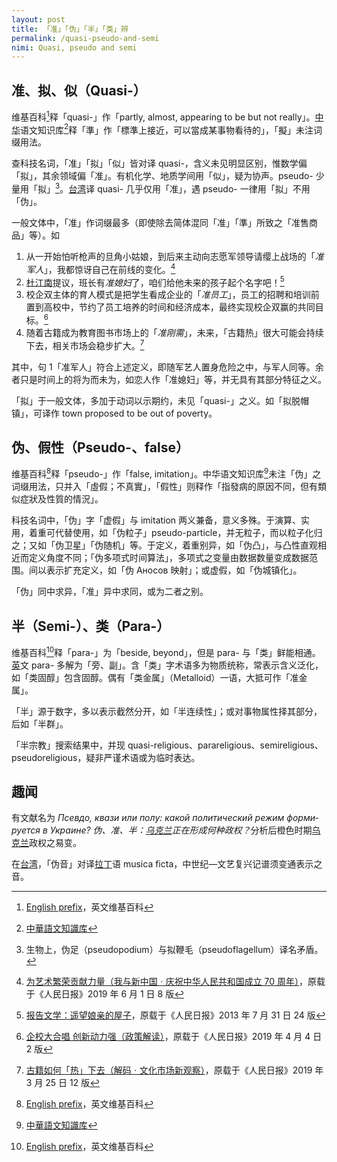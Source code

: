 ```yaml
---
layout: post
title: 「准」「伪」「半」「类」辨
permalink: /quasi-pseudo-and-semi
nimi: Quasi, pseudo and semi
---
```


## 准、拟、似（Quasi-）

维基百科[^1]释「quasi-」作「partly, almost, appearing to be but not really」。<u>中华</u>语文知识库[^2]释「準」作「標準上接近，可以當成某事物看待的」，「擬」未注词缀用法。

查科技名词，「准」「拟」「似」皆对译 quasi-，含义未见明显区别，惟数学偏「拟」，其余领域偏「准」。有机化学、地质学间用「似」，疑为协声。pseudo- 少量用「拟」[^3]。<u>台湾</u>译 quasi- 几乎仅用「准」，遇 pseudo- 一律用「拟」不用「伪」。

一般文体中，「准」作词缀最多（即使除去简体混同「准」「準」所致之「准售商品」等）。如

1. 从一开始怕听枪声的旦角小姑娘，到后来主动向志愿军领导请缨上战场的「*准军人*」，我都惊讶自己在前线的变化。[^4]
2. <u>杜江南</u>提议，班长有*准媳妇*了，咱们给他未来的孩子起个名字吧！[^5]
3. 校企双主体的育人模式是把学生看成企业的「*准员工*」，员工的招聘和培训前置到高校中，节约了员工培养的时间和经济成本，最终实现校企双赢的共同目标。[^6]
4. 随着古籍成为教育图书市场上的「*准刚需*」，未来，「古籍热」很大可能会持续下去，相关市场会稳步扩大。[^7]

其中，句 1「准军人」符合上述定义，即随军艺人置身危险之中，与军人同等。余者只是时间上的将为而未为，如恋人作「准媳妇」等，并无具有其部分特征之义。

「拟」于一般文体，多加于动词以示期约，未见「quasi-」之义。如「拟脱帽镇」，可译作 town proposed to be out of poverty。

## 伪、假性（Pseudo-、false）

维基百科[^1]释「pseudo-」作「false, imitation」。中华语文知识库[^2]未注「伪」之词缀用法，只并入「虛假；不真實」，「假性」则释作「指發病的原因不同，但有類似症狀及性質的情況」。

科技名词中，「伪」字「虚假」与 imitation 两义兼备，意义多殊。于演算、实用，着重可代替使用，如「伪粒子」pseudo-particle，并无粒子，而以粒子化归之；又如「伪卫星」「伪随机」等。于定义，着重别异，如「伪凸」，与凸性直观相近而定义角度不同；「伪多项式时间算法」，多项式之变量由数据数量变成数据范围。间以表示扩充定义，如「伪 Аносов 映射」；或虚假，如「伪城镇化」。

「伪」同中求异，「准」异中求同，或为二者之别。

## 半（Semi-）、类（Para-）

维基百科[^1]释「para-」为「beside, beyond」，但是 para- 与「类」鲜能相通。<u>英</u>文 para- 多解为「旁、副」。含「类」字术语多为物质统称，常表示含义泛化，如「类固醇」包含固醇。偶有「类金属」（Metalloid）一语，大抵可作「准金属」。

「半」源于数字，多以表示截然分开，如「半连续性」；或对事物属性择其部分，后如「半群」。

「半宗教」搜索结果中，并现 quasi-religious、parareligious、semireligious、pseudoreligious，疑非严谨术语或为临时表达。

## 趣闻 

有文献名为 <cite lang="ru">Псевдо, квази или полу: какой политический режим формируется в Украине?</cite> <cite>伪、准、半：<u>乌克兰</u>正在形成何种政权？</cite>分析后橙色时期<u>乌克兰</u>政权之易变。

在<u>台湾</u>，「伪音」对译<u>拉丁</u>语 musica ficta，中世纪—文艺复兴记谱须变通表示之音。

[^1]: [English prefix](https://en.wikipedia.org/wiki/English_prefix)，英文维基百科
[^2]: [中華語文知識库](http://www.chinese-linguipedia.org)
[^3]: 生物上，伪足（pseudopodium）与拟鞭毛（pseudoflagellum）译名矛盾。
[^4]: [为艺术繁荣贡献力量（我与新中国ㆍ庆祝中华人民共和国成立 70 周年）](http://culture.people.com.cn/n1/2019/0601/c1013-31115019.html)，原载于《人民日报》2019 年 6 月 1 日 8 版
[^5]: [报告文学：遥望娘亲的屋子](http://culture.people.com.cn/n/2013/0731/c87423-22388402.html)，原载于《人民日报》2013 年 7 月 31 日 24 版
[^6]: [企校大合唱 创新动力强（政策解读）](http://politics.people.com.cn/n1/2019/0404/c1001-31012493.html)，原载于《人民日报》2019 年 4 月 4 日 2 版
[^7]: [古籍如何「热」下去（解码ㆍ文化市场新观察）](http://culture.people.com.cn/n1/2019/0325/c1013-30992480.html)，原载于《人民日报》2019 年 3 月 25 日 12 版

